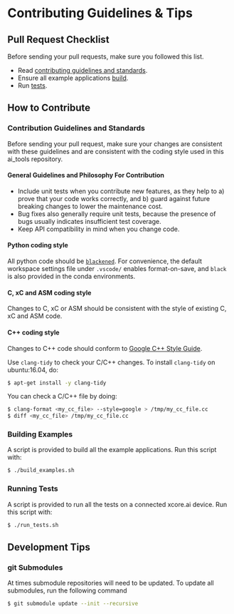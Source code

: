 # Contributing Guidelines & Tips

## Pull Request Checklist
Before sending your pull requests, make sure you followed this list.

* Read [contributing guidelines and standards](CONTRIBUTING.md).
* Ensure all example applications [build](#Building-Examples).
* Run [tests](#Running-Tests).

## How to Contribute

### Contribution Guidelines and Standards

Before sending your pull request, make sure your changes are consistent with these guidelines and are consistent with the coding style used in this ai_tools repository.

#### General Guidelines and Philosophy For Contribution

* Include unit tests when you contribute new features, as they help to a) prove that your code works correctly, and b) guard against future breaking changes to lower the maintenance cost.
* Bug fixes also generally require unit tests, because the presence of bugs usually indicates insufficient test coverage.
* Keep API compatibility in mind when you change code.

#### Python coding style

All python code should be [`blackened`](https://black.readthedocs.io/en/stable/).
For convenience, the default workspace settings file under `.vscode/` enables format-on-save, and `black` is also provided in the conda environments.

#### C, xC and ASM coding style

Changes to C, xC or ASM should be consistent with the style of existing C, xC and ASM code.

#### C++ coding style

Changes to C++ code should conform to
[Google C++ Style Guide](https://google.github.io/styleguide/cppguide.html).

Use `clang-tidy` to check your C/C++ changes. To install `clang-tidy` on ubuntu:16.04, do:

```bash
$ apt-get install -y clang-tidy
```

You can check a C/C++ file by doing:


```bash
$ clang-format <my_cc_file> --style=google > /tmp/my_cc_file.cc
$ diff <my_cc_file> /tmp/my_cc_file.cc
```

### Building Examples

A script is provided to build all the example applications.  Run this script with:

```bash
$ ./build_examples.sh
```

### Running Tests

A script is provided to run all the tests on a connected xcore.ai device.  Run this script with:

```bash
$ ./run_tests.sh
```

## Development Tips

### git Submodules

At times submodule repositories will need to be updated.  To update all submodules, run the following command

```bash
$ git submodule update --init --recursive
```
